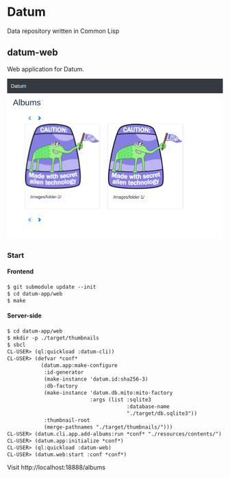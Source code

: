 # Datum
Data repository written in Common Lisp

## datum-web

Web application for Datum.

![webapp](https://github.com/mhkoji/datum/raw/master/imgs/webapp.png)

### Start

#### Frontend

```
$ git submodule update --init
$ cd datum-app/web
$ make
```

#### Server-side

```
$ cd datum-app/web
$ mkdir -p ./target/thumbnails
$ sbcl
CL-USER> (ql:quickload :datum-cli))
CL-USER> (defvar *conf*
           (datum.app:make-configure
            :id-generator
            (make-instance 'datum.id:sha256-3)
            :db-factory
            (make-instance 'datum.db.mito:mito-factory
                           :args (list :sqlite3
                                       :database-name
                                       "./target/db.sqlite3"))
            :thumbnail-root
            (merge-pathnames "./target/thumbnails/")))
CL-USER> (datum.cli.app.add-albums:run *conf* "./resources/contents/")
CL-USER> (datum.app:initialize *conf*)
CL-USER> (ql:quickload :datum-web)
CL-USER> (datum.web:start :conf *conf*)
```

Visit http://localhost:18888/albums
